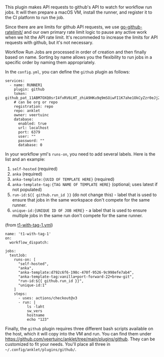 This plugin makes API requests to github's API to watch for workflow run jobs. It will then prepare a macOS VM, install the runner, and register it to the CI platform to run the job.

Since there are are limits for github API requests, we use [go-github-ratelimit/](https://github.com/gofri/go-github-ratelimit/) and our own primary rate limit logic to pause any active work when we hit the API rate limit. It's recommeded to increase the limits for API requests with github, but it's not necessary.

Workflow Run Jobs are processed in order of creation and then finally based on name. Sorting by name allows you the flexibility to run jobs in a specific order by naming them appropriately.

In the `config.yml`, you can define the `github` plugin as follows:

```
services:
  - name: RUNNER1
    plugin: github
    token: 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
    # can be org or repo
    registration: repo
    repo: anklet
    owner: veertuinc
    database:
      enabled: true
      url: localhost
      port: 6379
      user: ""
      password: ""
      database: 0
```

In your workflow yml's `runs-on`, you need to add several labels. Here is the list and an example:

1. `self-hosted` (required)
1. `anka` (required)
1. `anka-template:{UUID OF TEMPLATE HERE}` (required)
1. `anka-template-tag:{TAG NAME OF TEMPLATE HERE}` (optional; uses latest if not populated)
1. `run-id:${{ github.run_id }}` (do not change this) - label that is used to ensure that jobs in the same workspace don't compete for the same runner.
1. `unique-id:{UNIQUE ID OF JOB HERE}` - a label that is used to ensure multiple jobs in the same run don't compete for the same runner.

(from [t1-with-tag-1.yml](.github/workflows/t1-with-tag-1.yml))

```
name: 't1-with-tag-1'
on:
  workflow_dispatch:

jobs:
  testJob:
    runs-on: [ 
      "self-hosted", 
      "anka", 
      "anka-template:d792c6f6-198c-470f-9526-9c998efe7ab4", 
      "anka-template-tag:vanilla+port-forward-22+brew-git",
      "run-id:${{ github.run_id }}", 
      "unique-id:1"
    ]
    steps:
      - uses: actions/checkout@v3
      - run: |
          ls -laht
          sw_vers
          hostname
          echo "123"
```

Finally, the `github` plugin requires three different bash scripts available on the host, which it will copy into the VM and run. You can find them under https://github.com/veertuinc/anklet/tree/main/plugins/github. They can be customized to fit your needs. You'll place all three in `~/.config/anklet/plugins/github/`.